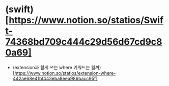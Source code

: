 # (swift)[https://www.notion.so/statios/Swift-74368bd709c444c29d56d67cd9c80a69]
- (extension과 함게 쓰는 where 키워드는 뭘까)[https://www.notion.so/statios/extension-where-442ae68e41bf443eba8eea986bacc95f]
